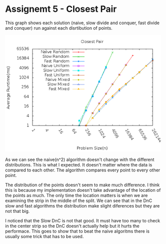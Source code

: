 Assignemt 5 - Closest Pair
==========================

This graph shows each solution (naive, slow divide and conquer, fast divide and conquer) run against each disrtibution of points.

![Closest Pair](closestPair.png)

As we can see the naive(n^2) algorithm doesn't change with the different distributions. This is what I expected. It doesn't matter where the data is compared to each other. The algorithm compares every point to every other point.

The distribution of the points doesn't seem to make much difference. I think this is because my implementation doesn't take advantage of the location of the points as much. The only time the location matters is when we are examining the strip in the middle of the split. We can see that in the DnC slow and fast algorithms the distribution make slight diferences but they are not that big.

I noticed that the Slow DnC is not that good. It must have too many to check in the center strip so the DnC doesn't actually help but it hurts the performace. This goes to show that to beat the naive algoritms there is usually some trick that has to be used. 
